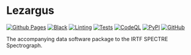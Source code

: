 # Lezargus

[![Github Pages](https://github.com/psmd-iberutaru/Lezargus/actions/workflows/pages/pages-build-deployment/badge.svg)](https://psmd-iberutaru.github.io/Lezargus/)
[![Black](https://github.com/psmd-iberutaru/Lezargus/actions/workflows/black.yml/badge.svg)](https://github.com/psmd-iberutaru/Lezargus/actions/workflows/black.yml)
[![Linting](https://github.com/psmd-iberutaru/Lezargus/actions/workflows/pylint.yml/badge.svg)](https://github.com/psmd-iberutaru/Lezargus/actions/workflows/pylint.yml)
[![Tests](https://github.com/psmd-iberutaru/Lezargus/actions/workflows/pytest.yml/badge.svg)](https://github.com/psmd-iberutaru/Lezargus/actions/workflows/pytest.yml)
[![CodeQL](https://github.com/psmd-iberutaru/Lezargus/actions/workflows/github-code-scanning/codeql/badge.svg)](https://github.com/psmd-iberutaru/Lezargus/actions/workflows/github-code-scanning/codeql)
[![PyPI](https://img.shields.io/pypi/v/Lezargus)](https://pypi.org/project/Lezargus/)
[![GitHub](https://img.shields.io/github/license/psmd-iberutaru/Lezargus)](https://github.com/psmd-iberutaru/Lezargus/blob/master/LICENSE.txt)


The accompanying data software package to the IRTF SPECTRE Spectrograph.
